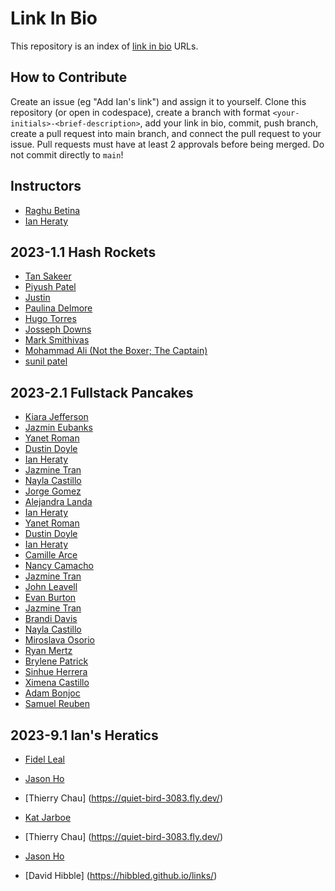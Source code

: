 # Link In Bio
This repository is an index of [link in bio](https://chapters.firstdraft.com/chapters/887) URLs.

## How to Contribute
Create an issue (eg "Add Ian's link") and assign it to yourself. Clone this repository (or open in codespace), create a branch with format `<your-initials>-<brief-description>`, add your link in bio, commit, push branch, create a pull request into main branch, and connect the pull request to your issue. Pull requests must have at least 2 approvals before being merged. Do not commit directly to `main`!

## Instructors
- [Raghu Betina](https://rag.hu/)
- [Ian Heraty](https://heratyian.github.io)

## 2023-1.1 Hash Rockets
- [Tan Sakeer](https://tansakeer.github.io/)
- [Piyush Patel](https://prpdpigithub.github.io/)
- [Justin](https://github.com/Justin1111111111/Linkinbio.github.io)
- [Paulina Delmore](https://pdelmore.github.io/)
- [Hugo Torres](https://www.freegeek.org/computer-adoption)
- [Josseph Downs](https://jdowns525.github.io/)
- [Mark Smithivas](https://msmithivas.github.io/)
- [Mohammad Ali (Not the Boxer; The Captain)](https://karimi65.github.io/links/)
- [sunil patel](https://sunilkumar-techprep.github.io)

## 2023-2.1 Fullstack Pancakes
- [Kiara Jefferson](https://kiara-techprep.github.io/)
- [Jazmin Eubanks](https://jazmineubanks.github.io/jazmin-eubanks.github.io/)
- [Yanet Roman](https://yanettechprep.github.io)
- [Dustin Doyle](https://dantexkilljoy.github.io)
- [Ian Heraty](https://heratyian.github.io/)
- [Jazmine Tran](https://jptran0.github.io/)
- [Nayla Castillo](https://castnay.github.io/)
- [Jorge Gomez](https://gomezzzer.github.io/Gomezzzer2.github.io) 
- [Alejandra Landa](https://alelanda-rq.github.io/)
- [Ian Heraty](https://heratyian.github.io/)
- [Yanet Roman](https://yanettechprep.github.io)
- [Dustin Doyle](https://dantexkilljoy.github.io)
- [Ian Heraty](https://heratyian.github.io/)
- [Camille Arce](https://camille-arce.github.io)
- [Nancy Camacho](https://nancycamacho.com)
- [Jazmine Tran](https://jptran0.github.io/)
- [John Leavell](https://johnleavell.com/)
- [Evan Burton](https://evanburton77.github.io/)
- [Jazmine Tran](https://jptran0.github.io/)
- [Brandi Davis](https://brdavis330.github.io/)
- [Nayla Castillo](https://castnay.github.io/)
- [Miroslava Osorio](https://mosorio1.github.io) 
- [Ryan Mertz](https://ryanmertz3.github.io)
- [Brylene Patrick](https://brylenelavelle.github.io/)
- [Sinhue Herrera](https://sinhueherrera90.github.io/)
- [Ximena Castillo](https://meenoow.github.io/)
- [Adam Bonjoc](https://adabon1.github.io/)
- [Samuel Reuben](https://sreuben1.github.io/)

## 2023-9.1 Ian's Heratics
- [Fidel Leal](https://shy-shape-3770.fly.dev)
- [Jason Ho](https://jasonho404.github.io/links/)
- [Thierry Chau] (https://quiet-bird-3083.fly.dev/)
- [Kat Jarboe](https://melo616.github.io/)
- [Thierry Chau] (https://quiet-bird-3083.fly.dev/)
- [Jason Ho](https://jasonho404.github.io/links/)



- [David Hibble] (https://hibbled.github.io/links/)